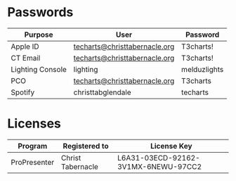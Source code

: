 <!-- TITLE: Private Info -->
# Passwords
| Purpose | User | Password |
| --- | --- | --- |
| Apple ID | techarts@christtabernacle.org | T3charts! |
| CT Email | techarts@christtabernacle.org | T3charts! |
| Lighting Console | lighting | melduzlights |
| PCO | techarts@christtabernacle.org | T3charts |
| Spotify | christtabglendale | techarts |

# Licenses
| Program | Registered to | License Key |
| --- | --- | --- |
| ProPresenter | Christ Tabernacle | L6A31-03ECD-92162-3V1MX-6NEWU-97CC2 |
